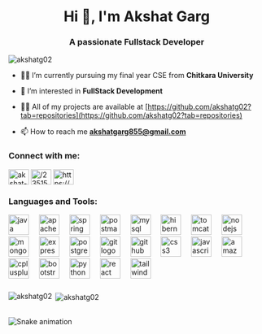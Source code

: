 <h1 align="center">Hi 👋, I'm Akshat Garg</h1>
<h3 align="center">A passionate Fullstack Developer</h3>

<p align="left"> <img src="https://komarev.com/ghpvc/?username=akshatg02&label=Profile%20views&color=0e75b6&style=flat" alt="akshatg02" /> </p>

- 🧑‍🎓 I’m currently pursuing my final year CSE from **Chitkara University**

- 🤝 I’m interested in **FullStack Development**

- 👨‍💻 All of my projects are available at [https://github.com/akshatg02?tab=repositories](https://github.com/akshatg02?tab=repositories)

- 📫 How to reach me **akshatgarg855@gmail.com**

<h3 align="left">Connect with me:</h3>
<p align="left">
<a href="https://linkedin.com/in/akshat-garg-9021a8225/" target="blank"><img align="center" src="https://raw.githubusercontent.com/rahuldkjain/github-profile-readme-generator/master/src/images/icons/Social/linked-in-alt.svg" alt="akshat-garg-9021a8225/" height="30" width="40" /></a>
<a href="https://stackoverflow.com/users//23515534/akshat" target="blank"><img align="center" src="https://raw.githubusercontent.com/rahuldkjain/github-profile-readme-generator/master/src/images/icons/Social/stack-overflow.svg" alt="/23515534/akshat" height="30" width="40" /></a>
<a href="https://instagram.com/https://www.instagram.com/its.akshattt?igsh=mtc1nnjymmg0d3zxaa==" target="blank"><img align="center" src="https://raw.githubusercontent.com/rahuldkjain/github-profile-readme-generator/master/src/images/icons/Social/instagram.svg" alt="https://www.instagram.com/its.akshattt?igsh=mtc1nnjymmg0d3zxaa==" height="30" width="40" /></a>
</p>

<h3 align="left">Languages and Tools:</h3>

<div align="left">
  <img src="https://cdn.jsdelivr.net/gh/devicons/devicon/icons/java/java-original.svg" height="40" alt="java logo"  />
  <img width="12" />
  <img src="https://skillicons.dev/icons?i=maven" height="40" alt="apachemaven logo"  />
  <img width="12" />
  <img src="https://skillicons.dev/icons?i=spring" height="40" alt="spring logo"  />
  <img width="12" />
  <img src="https://cdn.simpleicons.org/postman/FF6C37" height="40" alt="postman logo"  />
  <img width="12" />
  <img src="https://cdn.jsdelivr.net/gh/devicons/devicon/icons/mysql/mysql-original.svg" height="40" alt="mysql logo"  />
  <img width="12" />
  <img src="https://skillicons.dev/icons?i=hibernate" height="40" alt="hibernate logo"  />
  <img width="12" />
  <img src="https://cdn.jsdelivr.net/gh/devicons/devicon/icons/tomcat/tomcat-original.svg" height="40" alt="tomcat logo"  />
  <img width="12" />
  <img src="https://cdn.jsdelivr.net/gh/devicons/devicon/icons/nodejs/nodejs-original.svg" height="40" alt="nodejs logo"  />
  <img width="12" />
  <img src="https://cdn.jsdelivr.net/gh/devicons/devicon/icons/mongodb/mongodb-original.svg" height="40" alt="mongodb logo"  />
  <img width="12" />
  <img src="https://skillicons.dev/icons?i=express" height="40" alt="express logo"  />
  <img width="12" />
  <img src="https://cdn.jsdelivr.net/gh/devicons/devicon/icons/postgresql/postgresql-original.svg" height="40" alt="postgresql logo"  />
  <img width="12" />
  <img src="https://cdn.jsdelivr.net/gh/devicons/devicon/icons/git/git-original.svg" height="40" alt="git logo"  />
  <img width="12" />
  <img src="https://skillicons.dev/icons?i=github" height="40" alt="github logo"  />
  <img width="12" />
  <img src="https://cdn.jsdelivr.net/gh/devicons/devicon/icons/css3/css3-original.svg" height="40" alt="css3 logo"  />
  <img width="12" />
  <img src="https://cdn.jsdelivr.net/gh/devicons/devicon/icons/javascript/javascript-original.svg" height="40" alt="javascript logo"  />
  <img width="12" />
  <img src="https://skillicons.dev/icons?i=aws" height="40" alt="amazonwebservices logo"  />
  <img width="12" />
  <img src="https://cdn.jsdelivr.net/gh/devicons/devicon/icons/cplusplus/cplusplus-original.svg" height="40" alt="cplusplus logo"  />
  <img width="12" />
  <img src="https://cdn.jsdelivr.net/gh/devicons/devicon/icons/bootstrap/bootstrap-original.svg" height="40" alt="bootstrap logo"  />
  <img width="12" />
  <img src="https://cdn.jsdelivr.net/gh/devicons/devicon/icons/python/python-original.svg" height="40" alt="python logo"  />
  <img width="12" />
  <img src="https://cdn.simpleicons.org/react/61DAFB" height="40" alt="react logo"  />
  <img width="12" />
  <img src="https://skillicons.dev/icons?i=tailwind" height="40" alt="tailwindcss logo"  />
</div>

###

<p><img align="left" src="https://github-readme-stats.vercel.app/api/top-langs?username=akshatg02&show_icons=true&locale=en&layout=compact" alt="akshatg02" /></p>

<p>&nbsp;<img align="center" src="https://github-readme-stats.vercel.app/api?username=akshatg02&show_icons=true&locale=en" alt="akshatg02" /></p>
<br clear="both">

<img src="https://raw.githubusercontent.com/akshatg02/akshatg02/output/snake.svg" alt="Snake animation" />

###
